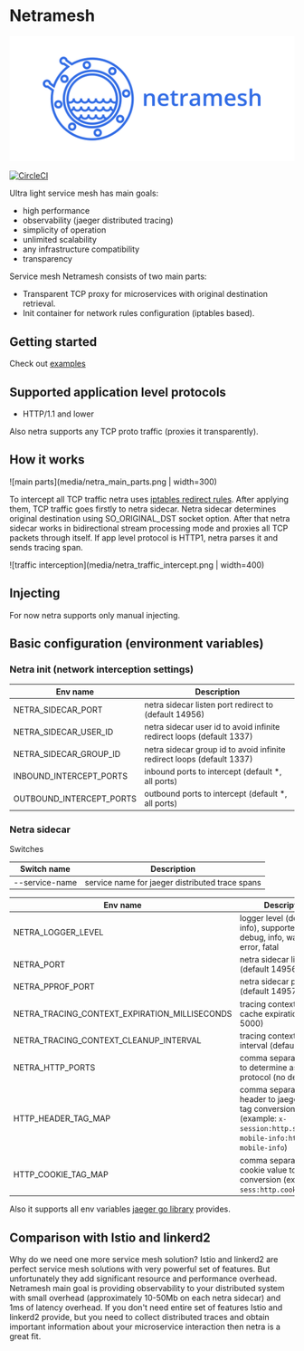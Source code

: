 # Netramesh

![netramesh](media/logo.png)

[![CircleCI](https://circleci.com/gh/Lookyan/netramesh/tree/master.svg?style=svg)](https://circleci.com/gh/Lookyan/netramesh/tree/master)

Ultra light service mesh has main goals:

- high performance
- observability (jaeger distributed tracing)
- simplicity of operation
- unlimited scalability
- any infrastructure compatibility
- transparency

Service mesh Netramesh consists of two main parts:
- Transparent TCP proxy for microservices with original destination retrieval.
- Init container for network rules configuration (iptables based).

## Getting started

Check out [examples](./examples)

## Supported application level protocols
- HTTP/1.1 and lower

Also netra supports any TCP proto traffic (proxies it transparently).


## How it works

![main parts](media/netra_main_parts.png | width=300)

To intercept all TCP traffic netra uses [iptables redirect rules](./iptables-rules.sh). After applying them, TCP traffic goes firstly to netra sidecar. Netra sidecar determines original destination using SO_ORIGINAL_DST socket option. After that netra sidecar works in bidirectional stream processing mode and proxies all TCP packets through itself. If app level protocol is HTTP1, netra parses it and sends tracing span.

![traffic interception](media/netra_traffic_intercept.png | width=400)

## Injecting

For now netra supports only manual injecting.

## Basic configuration (environment variables)

### Netra init (network interception settings)

Env name| Description
---|---
NETRA_SIDECAR_PORT | netra sidecar listen port redirect to (default 14956)
NETRA_SIDECAR_USER_ID | netra sidecar user id to avoid infinite redirect loops (default 1337)
NETRA_SIDECAR_GROUP_ID | netra sidecar group id to avoid infinite redirect loops (default 1337)
INBOUND_INTERCEPT_PORTS | inbound ports to intercept (default *, all ports)
OUTBOUND_INTERCEPT_PORTS | outbound ports to intercept (default *, all ports)


### Netra sidecar

Switches

Switch name| Description
---|---
--service-name| service name for jaeger distributed trace spans

Env name| Description
---|---
NETRA_LOGGER_LEVEL | logger level (default info), supported values: debug, info, warning, error, fatal
NETRA_PORT | netra sidecar listen port (default 14956)
NETRA_PPROF_PORT | netra sidecar pprof port (default 14957)
NETRA_TRACING_CONTEXT_EXPIRATION_MILLISECONDS | tracing context mapping cache expiration (default 5000)
NETRA_TRACING_CONTEXT_CLEANUP_INTERVAL | tracing context cleanup interval (default 1000)
NETRA_HTTP_PORTS | comma separated ports to determine as HTTP1 protocol (no default)
HTTP_HEADER_TAG_MAP | comma separated HTTP header to jaeger span tag conversion (example: `x-session:http.session,x-mobile-info:http.x-mobile-info`)
HTTP_COOKIE_TAG_MAP | comma separated HTTP cookie value to span tag conversion (example: `sess:http.cookies.sess`)

Also it supports all env variables [jaeger go library](https://github.com/jaegertracing/jaeger-client-go#environment-variables) provides.

## Comparison with Istio and linkerd2

Why do we need one more service mesh solution? Istio and linkerd2 are perfect service mesh solutions with very powerful set of features. But unfortunately they add significant resource and performance overhead.
Netramesh main goal is providing observability to your distributed system with small overhead (approximately 10-50Mb on each netra sidecar) and 1ms of latency overhead. If you don't need entire set of features Istio and linkerd2 provide, but you need to collect distributed traces and obtain important information about your microservice interaction then netra is a great fit.
